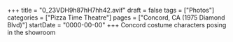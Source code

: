 +++
title = "0_23VDH9h87hH7hh42.avif"
draft = false
tags = ["Photos"]
categories = ["Pizza Time Theatre"]
pages = ["Concord, CA (1975 Diamond Blvd)"]
startDate = "0000-00-00"
+++
Concord costume characters posing in the showroom
